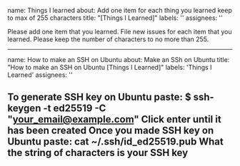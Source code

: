 
name: Things I learned
about: Add one item for each thing you learned keep to max of 255 characters
title: "[Things I Learned]"
labels: ''
assignees: ''


Please add one item that you learned.  File new issues for each item that you learned.  Please keep the number of characters to no more than 255.

--- 
name: How to make an SSH on Ubuntu
about: Make an SSh on Ubuntu
title: "How to make an SSH on Ubuntu [Things I Learned]"
labels: 'Things I Learned'
assignees: ''


To generate SSH key on Ubuntu paste: $ ssh-keygen -t ed25519 -C "your_email@example.com"
Click enter until it has been created
Once you made SSH key on Ubuntu paste: cat ~/.ssh/id_ed25519.pub
What the string of characters is your SSH key
---

